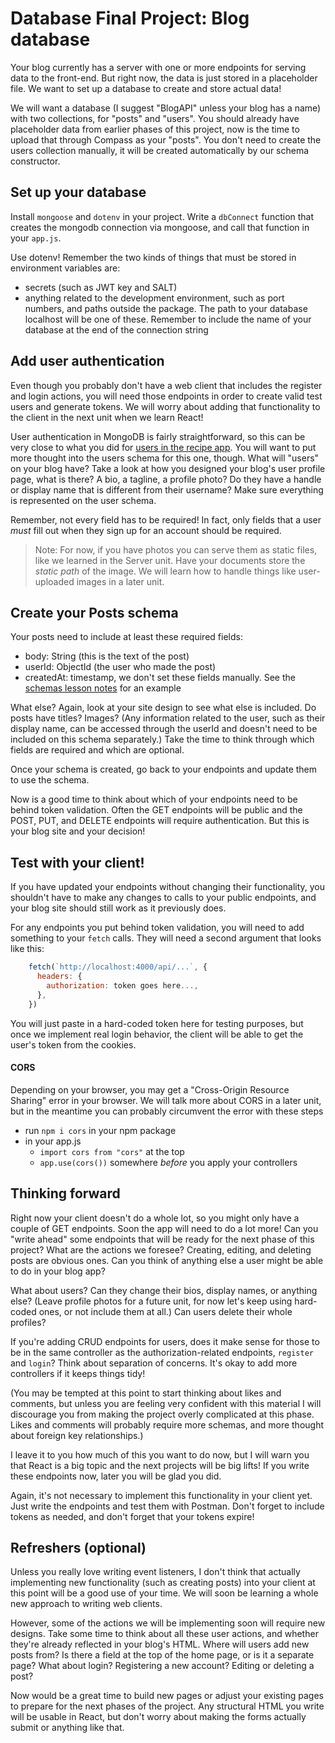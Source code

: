 # Database Final Project: Blog database

Your blog currently has a server with one or more endpoints for serving data to the front-end. But right now, the data is just stored in a placeholder file. We want to set up a database to create and store actual data!

We will want a database (I suggest "BlogAPI" unless your blog has a name) with two collections, for "posts" and "users". You should already have placeholder data from earlier phases of this project, now is the time to upload that through Compass as your "posts". You don't need to create the users collection manually, it will be created automatically by our schema constructor.

## Set up your database

Install `mongoose` and `dotenv` in your project. Write a `dbConnect` function that creates the mongodb connection via mongoose, and call that function in your `app.js`.

Use dotenv! Remember the two kinds of things that must be stored in environment variables are:

- secrets (such as JWT key and SALT)
- anything related to the development environment, such as port numbers, and paths outside the package. The path to your database localhost will be one of these. Remember to include the name of your database at the end of the connection string

## Add user authentication

Even though you probably don't have a web client that includes the register and login actions, you will need those endpoints in order to create valid test users and generate tokens. We will worry about adding that functionality to the client in the next unit when we learn React!

User authentication in MongoDB is fairly straightforward, so this can be very close to what you did for [users in the recipe app](./db-assignment-3.md). You will want to put more thought into the users schema for this one, though. What will "users" on your blog have? Take a look at how you designed your blog's user profile page, what is there? A bio, a tagline, a profile photo? Do they have a handle or display name that is different from their username? Make sure everything is represented on the user schema.

Remember, not every field has to be required! In fact, only fields that a user _must_ fill out when they sign up for an account should be required.

> Note: For now, if you have photos you can serve them as static files, like we learned in the Server unit. Have your documents store the _static path_ of the image. We will learn how to handle things like user-uploaded images in a later unit.

## Create your Posts schema

Your posts need to include at least these required fields:

- body: String (this is the text of the post)
- userId: ObjectId (the user who made the post)
- createdAt: timestamp, we don't set these fields manually. See the [schemas lesson notes](../mongoose-schemas/models/Book.js) for an example

What else? Again, look at your site design to see what else is included. Do posts have titles? Images? (Any information related to the user, such as their display name, can be accessed through the userId and doesn't need to be included on this schema separately.) Take the time to think through which fields are required and which are optional.

Once your schema is created, go back to your endpoints and update them to use the schema.

Now is a good time to think about which of your endpoints need to be behind token validation. Often the GET endpoints will be public and the POST, PUT, and DELETE endpoints will require authentication. But this is your blog site and your decision!

## Test with your client!

If you have updated your endpoints without changing their functionality, you shouldn't have to make any changes to calls to your public endpoints, and your blog site should still work as it previously does.

For any endpoints you put behind token validation, you will need to add something to your `fetch` calls. They will need a second argument that looks like this:

```javascript
    fetch(`http://localhost:4000/api/...`, {
      headers: {
        authorization: token goes here...,
      },
    })
```

You will just paste in a hard-coded token here for testing purposes, but once we implement real login behavior, the client will be able to get the user's token from the cookies.

#### CORS

Depending on your browser, you may get a "Cross-Origin Resource Sharing" error in your browser. We will talk more about CORS in a later unit, but in the meantime you can probably circumvent the error with these steps

- run `npm i cors` in your npm package
- in your app.js
  - `import cors from "cors"` at the top
  - `app.use(cors())` somewhere _before_ you apply your controllers

## Thinking forward

Right now your client doesn't do a whole lot, so you might only have a couple of GET endpoints. Soon the app will need to do a lot more! Can you "write ahead" some endpoints that will be ready for the next phase of this project? What are the actions we foresee? Creating, editing, and deleting posts are obvious ones. Can you think of anything else a user might be able to do in your blog app?

What about users? Can they change their bios, display names, or anything else? (Leave profile photos for a future unit, for now let's keep using hard-coded ones, or not include them at all.) Can users delete their whole profiles?

If you're adding CRUD endpoints for users, does it make sense for those to be in the same controller as the authorization-related endpoints, `register` and `login`? Think about separation of concerns. It's okay to add more controllers if it keeps things tidy!

(You may be tempted at this point to start thinking about likes and comments, but unless you are feeling very confident with this material I will discourage you from making the project overly complicated at this phase. Likes and comments will probably require more schemas, and more thought about foreign key relationships.)

I leave it to you how much of this you want to do now, but I will warn you that React is a big topic and the next projects will be big lifts! If you write these endpoints now, later you will be glad you did.

Again, it's not necessary to implement this functionality in your client yet. Just write the endpoints and test them with Postman. Don't forget to include tokens as needed, and don't forget that your tokens expire!

## Refreshers (optional)

Unless you really love writing event listeners, I don't think that actually implementing new functionality (such as creating posts) into your client at this point will be a good use of your time. We will soon be learning a whole new approach to writing web clients.

However, some of the actions we will be implementing soon will require new designs. Take some time to think about all these user actions, and whether they're already reflected in your blog's HTML. Where will users add new posts from? Is there a field at the top of the home page, or is it a separate page? What about login? Registering a new account? Editing or deleting a post?

Now would be a great time to build new pages or adjust your existing pages to prepare for the next phases of the project. Any structural HTML you write will be usable in React, but don't worry about making the forms actually submit or anything like that.
